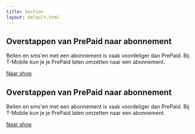 ```yaml
---
title: Section
layout: default.html
---
```


<section class="section section-service-landing">
    <div class="container">
        <div class="mb-3"></div>
        <div class="row">
            <div class="column-12">
                <h1 class="section-heading">Overstappen van PrePaid naar abonnement</h1>
                <div class="section-intro">
                    <p>Bellen en sms'en met een abonnement is vaak voordeliger dan PrePaid. Bij T-Mobile kun je je PrePaid
                        laten omzetten naar een abonnement.&nbsp;</p>
                        <a class="button-primary button-inverse" href="https://www.t-mobile.nl/shop">Naar shop</a>
                </div>
            </div>
        </div>
    </div>
</section>
<section class="section section-service">
    <div class="container">
        <div class="mb-3"></div>
        <div class="row">
            <div class="column-12">
                <h1 class="section-heading">Overstappen van PrePaid naar abonnement</h1>
                <div class="section-intro">
                    <p>Bellen en sms'en met een abonnement is vaak voordeliger dan PrePaid. Bij T-Mobile kun je je PrePaid
                        laten omzetten naar een abonnement.&nbsp;</p>
                        <a class="button-primary" href="https://www.t-mobile.nl/shop">Naar shop</a>
                </div>
            </div>
        </div>
    </div>
</section>

